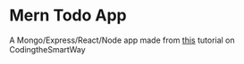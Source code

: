 <h1>Mern Todo App</h1>

A Mongo/Express/React/Node app made from <a href="https://codingthesmartway.com/the-mern-stack-tutorial-building-a-react-crud-application-from-start-to-finish-part-1/">this</a> tutorial on CodingtheSmartWay